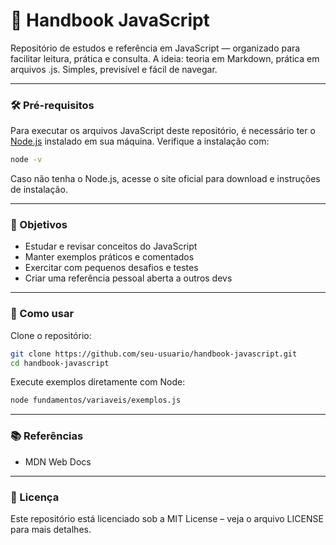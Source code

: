 # 📘 Handbook JavaScript

Repositório de estudos e referência em JavaScript — organizado para facilitar leitura, prática e consulta. A ideia: teoria em Markdown, prática em arquivos .js. Simples, previsível e fácil de navegar.

---

### 🛠️ Pré-requisitos

Para executar os arquivos JavaScript deste repositório, é necessário ter o [Node.js](https://nodejs.org/) instalado em sua máquina. Verifique a instalação com:

```bash
node -v
```

Caso não tenha o Node.js, acesse o site oficial para download e instruções de instalação.

---

### 🎯 Objetivos

- Estudar e revisar conceitos do JavaScript
- Manter exemplos práticos e comentados
- Exercitar com pequenos desafios e testes
- Criar uma referência pessoal aberta a outros devs

---

### 🚀 Como usar

Clone o repositório:

```bash
git clone https://github.com/seu-usuario/handbook-javascript.git
cd handbook-javascript
```

Execute exemplos diretamente com Node:

```bash
node fundamentos/variaveis/exemplos.js
```

---

### 📚 Referências

- MDN Web Docs
<!-- - Eloquent JavaScript
- You Don’t Know JS (Kyle Simpson) -->

---

### 📄 Licença

Este repositório está licenciado sob a MIT License – veja o arquivo LICENSE
para mais detalhes.
